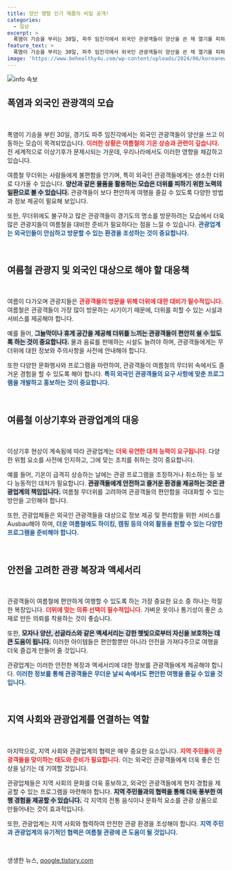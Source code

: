```yaml
---
title: 양산 행렬 인기 제품의 비밀 공개!
categories:
  - 일상
excerpt: >
  폭염이 기승을 부리는 30일, 파주 임진각에서 외국인 관광객들이 양산을 쓴 채 열기를 피하며 이동하는 모습이 포착됐다. 무더위 속 색다른 풍경이 주목받고 있다!
feature_text: >
  폭염이 기승을 부리는 30일, 파주 임진각에서 외국인 관광객들이 양산을 쓴 채 열기를 피하며 이동하는 모습이 포착됐다. 무더위 속 색다른 풍경이 주목받고 있다!
image: 'https://www.behealthy4u.com/wp-content/uploads/2024/06/koreanews.jpg'
---
```


<p><img src="https://www.behealthy4u.com/wp-content/uploads/2024/06/koreanews.jpg" alt="info 속보" /></p>

<h2 data-ke-size="size26">폭염과 외국인 관광객의 모습</h2>

<p data-ke-size="size16">&nbsp;</p>

<p>폭염이 기승을 부린 30일, 경기도 파주 임진각에서는 외국인 관광객들이 양산을 쓰고 이동하는 모습이 목격되었습니다. <b><span style="color: #ee2323;">이러한 상황은 여름철의 기온 상승과 관련이 깊습니다.</span></b> 전 세계적으로 이상기후가 문제시되는 가운데, 우리나라에서도 이러한 영향을 체감하고 있습니다. </p>

<p>여름철 무더위는 사람들에게 불편함을 안기며, 특히 외국인 관광객들에게는 생소한 더위로 다가올 수 있습니다. <b><span style="background-color: #21538527;">양산과 같은 물품을 활용하는 모습은 더위를 피하기 위한 노력의 일환으로 볼 수 있습니다.</span></b> 관광객들이 보다 편안하게 여행을 즐길 수 있도록 다양한 방법과 정보 제공이 필요해 보입니다.</p>

<p>또한, 무더위에도 불구하고 많은 관광객들이 경기도의 명소를 방문하려는 모습에서 더욱 많은 관광지들이 여름철을 대비한 준비가 필요하다는 점을 느낄 수 있습니다. <b><span style="color: #1a5490;">관광업계는 외국인들이 안심하고 방문할 수 있는 환경을 조성하는 것이 중요합니다.</span></b></p>

<p data-ke-size="size16">&nbsp;</p>

<h2 data-ke-size="size26">여름철 관광지 및 외국인 대상으로 해야 할 대응책</h2>

<p data-ke-size="size16">&nbsp;</p>

<p>여름이 다가오며 관광지들은 <b><span style="color: #ee2323;">관광객들의 방문을 위해 더위에 대한 대비가 필수적입니다.</span></b> 여름철은 관광객들이 가장 많이 방문하는 시기이기 때문에, 더위를 피할 수 있는 시설과 서비스를 제공해야 합니다. </p>

<p>예를 들어, <b><span style="background-color: #21538527;">그늘막이나 휴게 공간을 제공해 더위를 느끼는 관광객들이 편안히 쉴 수 있도록 하는 것이 중요합니다.</span></b> 물과 음료를 판매하는 시설도 늘려야 하며, 관광객들에게는 무더위에 대한 정보와 주의사항을 사전에 안내해야 합니다. </p>

<p>또한 다양한 문화행사와 프로그램을 마련하여, 관광객들이 여름철의 무더위 속에서도 즐거운 경험을 할 수 있도록 해야 합니다. <b><span style="color: #1a5490;">특히 외국인 관광객들의 요구 사항에 맞춘 프로그램을 개발하고 홍보하는 것이 중요합니다.</span></b></p>

<p data-ke-size="size16">&nbsp;</p>

<h2 data-ke-size="size26">여름철 이상기후와 관광업계의 대응</h2>

<p data-ke-size="size16">&nbsp;</p>

<p>이상기후 현상이 계속됨에 따라 관광업계는 <b><span style="color: #ee2323;">더욱 유연한 대처 능력이 요구됩니다.</span></b> 다양한 위험 요소를 사전에 인지하고, 그에 맞는 조치를 취하는 것이 중요합니다. </p>

<p>예를 들어, 기온이 급격히 상승하는 날에는 관광 프로그램을 조정하거나 취소하는 등 보다 능동적인 대처가 필요합니다. <b><span style="background-color: #21538527;">관광객들에게 안전하고 즐거운 환경을 제공하는 것은 관광업계의 책임입니다.</span></b> 여름철 무더위를 고려하여 관광객들의 편안함을 극대화할 수 있는 방안을 고민해야 합니다. </p>

<p>또한, 관광업체들은 외국인 관광객들을 대상으로 정보 제공 및 편리함을 위한 서비스를 Ausbau해야 하며, <b><span style="color: #1a5490;">더운 여름철에도 하이킹, 캠핑 등의 야외 활동을 원할 수 있는 다양한 프로그램을 준비해야 합니다.</span></b></p>

<p data-ke-size="size16">&nbsp;</p>

<h2 data-ke-size="size26">안전을 고려한 관광 복장과 액세서리</h2>

<p data-ke-size="size16">&nbsp;</p>

<p>관광객들이 여름철에 편안하게 여행할 수 있도록 하는 가장 중요한 요소 중 하나는 적절한 복장입니다. <b><span style="color: #ee2323;">더위에 맞는 의류 선택이 필수적입니다.</span></b> 가벼운 옷이나 통기성이 좋은 소재로 만든 의뢰를 착용하는 것이 좋습니다. </p>

<p>또한, <b><span style="background-color: #21538527;">모자나 양산, 선글라스와 같은 액세서리는 강한 햇빛으로부터 자신을 보호하는 데 큰 도움이 됩니다.</span></b> 이러한 아이템들은 편안함뿐만 아니라 안전을 가져다주므로 여행을 더욱 즐겁게 만들어 줄 것입니다.</p>

<p>관광업계는 이러한 안전한 복장과 액세서리에 대한 정보를 관광객들에게 제공해야 합니다. <b><span style="color: #1a5490;">이러한 정보를 통해 관광객들은 무더운 날씨 속에서도 편안한 여행을 즐길 수 있을 것입니다.</span></b></p>

<p data-ke-size="size16">&nbsp;</p>

<h2 data-ke-size="size26">지역 사회와 관광업계를 연결하는 역할</h2>

<p data-ke-size="size16">&nbsp;</p>

<p>마지막으로, 지역 사회와 관광업계의 협력은 매우 중요한 요소입니다. <b><span style="color: #ee2323;">지역 주민들이 관광객들을 맞이하는 태도와 준비가 필요합니다.</span></b> 이는 외국인 관광객들에게 더욱 좋은 인상을 남기는 데 기여할 것입니다. </p>

<p>관광업체들은 지역 사회의 문화를 더욱 홍보하고, 외국인 관광객들에게 현지 경험을 제공할 수 있는 프로그램을 마련해야 합니다. <b><span style="background-color: #21538527;">지역 주민들과의 협력을 통해 더욱 풍부한 여행 경험을 제공할 수 있습니다.</span></b> 각 지역의 전통 음식이나 문화적 요소를 관광 상품으로 만들어내는 것이 효과적입니다.</p>

<p>또한, 관광업계는 지역 사회와 협력하여 안전한 관광 환경을 조성해야 합니다. <b><span style="color: #1a5490;">지역 주민과 관광업계의 유기적인 협력은 여름철 관광에 큰 도움이 될 것입니다.</span></b></p>

<p data-ke-size="size16">&nbsp;</p>
생생한 뉴스, <a href="https://qoogle.tistory.com" rel="dofollow">qoogle.tistory.com</a>


